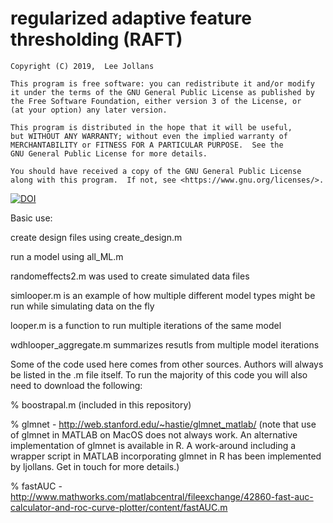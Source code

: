 # regularized adaptive feature thresholding (RAFT)
    Copyright (C) 2019,  Lee Jollans

    This program is free software: you can redistribute it and/or modify
    it under the terms of the GNU General Public License as published by
    the Free Software Foundation, either version 3 of the License, or
    (at your option) any later version.

    This program is distributed in the hope that it will be useful,
    but WITHOUT ANY WARRANTY; without even the implied warranty of
    MERCHANTABILITY or FITNESS FOR A PARTICULAR PURPOSE.  See the
    GNU General Public License for more details.

    You should have received a copy of the GNU General Public License
    along with this program.  If not, see <https://www.gnu.org/licenses/>.


[![DOI](https://zenodo.org/badge/74484393.svg)](https://zenodo.org/badge/latestdoi/74484393)

Basic use:

create design files using create_design.m

run a model using all_ML.m

randomeffects2.m was used to create simulated data files

simlooper.m is an example of how multiple different model types might be run while simulating data on the fly

looper.m is a function to run multiple iterations of the same model

wdhlooper_aggregate.m summarizes resutls from multiple model iterations

Some of the code used here comes from other sources. Authors will always be listed in the .m file itself.
To run the majority of this code you will also need to download the following:

% boostrapal.m (included in this repository)

% glmnet - http://web.stanford.edu/~hastie/glmnet_matlab/
(note that use of glmnet in MATLAB on MacOS does not always work. An alternative implementation of glmnet is available in R. A work-around including a wrapper script in MATLAB incorporating glmnet in R has been implemented by ljollans. Get in touch for more details.)

% fastAUC - http://www.mathworks.com/matlabcentral/fileexchange/42860-fast-auc-calculator-and-roc-curve-plotter/content/fastAUC.m
